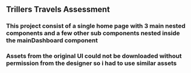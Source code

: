 ## Trillers Travels Assessment

### This project consist of a single home page with 3 main nested components and a few other sub components nested inside the mainDashboard component

### Assets from the original UI could not be downloaded without permission from the designer so i had to use similar assets
